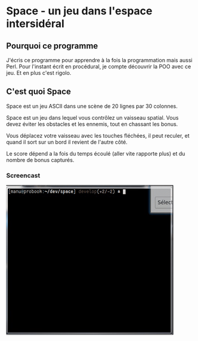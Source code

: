 # Space - un jeu dans l'espace intersidéral

## Pourquoi ce programme

J'écris ce programme pour apprendre à la fois la programmation mais aussi Perl.
Pour l'instant écrit en procédural, je compte découvrir la POO avec ce jeu.
Et en plus c'est rigolo.

## C'est quoi Space

Space est un jeu ASCII dans une scène de 20 lignes par 30 colonnes.

Space est un jeu dans lequel vous contrôlez un vaisseau spatial. Vous devez
éviter les obstacles et les ennemis, tout en chassant les bonus.

Vous déplacez votre vaisseau avec les touches fléchées, il peut reculer, et
quand il sort sur un bord il revient de l'autre côté.

Le score dépend a la fois du temps écoulé (aller vite rapporte plus) et du
nombre de bonus capturés.

### Screencast
![](screencast.gif)
